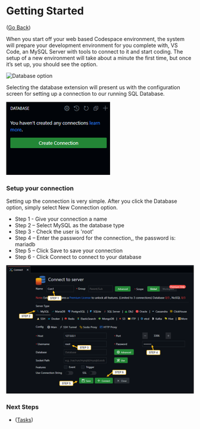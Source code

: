 # Getting Started

([Go Back](./README.md))

When you start off your web based Codespace environment, the system will prepare your development environment for you complete with, VS Code, an MySQL Server with tools to connect to it and start coding. 
The setup of a new environment will take about a minute the first time, but once it’s set up, you should see the option.

![Database option](./Resources/img/DBoption.jpg)

Selecting the database extension will present us with the configuration screen for setting up a connection to our running SQL Database. 

![Database Connection](./Resources/img/dbnewconnection.png)

### Setup your connection
Setting up the connection is very simple. After you click the Database option, simply select New Connection option.

  - Step 1 - Give your connection a name
  - Step 2 – Select MySQL as the database type
  - Step 3 - Check the user is 'root'
  - Step 4 – Enter the password for the connection,, the password is: mariadb
  - Step 5 – Click Save to save your connection
  - Step 6 - Click Connect to connect to your database

![Setting up a database connection](./Resources/img/label-database-steps.png)

### Next Steps

- ([Tasks](./Tasks.md))
